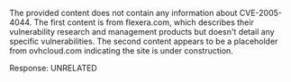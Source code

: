 The provided content does not contain any information about CVE-2005-4044. The first content is from flexera.com, which describes their vulnerability research and management products but doesn't detail any specific vulnerabilities. The second content appears to be a placeholder from ovhcloud.com indicating the site is under construction.

Response: UNRELATED